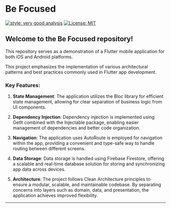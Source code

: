 # Be Focused

[![style: very good analysis][very_good_analysis_badge]][very_good_analysis_link]
[![License: MIT][license_badge]][license_link]

## Welcome to the Be Focused repository!

This repository serves as a demonstration of a Flutter mobile application for both iOS and Android platforms.

This project emphasizes the implementation of various architectural patterns and best practices commonly used in Flutter
app development.

### Key Features:

1. **State Management**: The application utilizes the Bloc library for efficient state management, allowing for clear
   separation of business logic from UI components.

2. **Dependency Injection**: Dependency injection is implemented using GetIt combined with the Injectable package,
   enabling easier management of dependencies and better code organization.

3. **Navigation**: The application uses AutoRoute is employed for navigation within the app, providing a convenient and
   type-safe way to handle routing between different screens.

4. **Data Storage**: Data storage is handled using Firebase Firestore, offering a scalable and real-time database
   solution for storing and synchronizing app data across devices.

5. **Architecture**: The project follows Clean Architecture principles to ensure a modular, scalable, and maintainable
   codebase. By separating concerns into layers such as domain, data, and presentation, the application achieves
   improved flexibility.

---


[flutter_localizations_link]: https://api.flutter.dev/flutter/flutter_localizations/flutter_localizations-library.html

[internationalization_link]: https://flutter.dev/docs/development/accessibility-and-localization/internationalization

[license_badge]: https://img.shields.io/badge/license-MIT-blue.svg

[license_link]: https://opensource.org/licenses/MIT

[very_good_analysis_badge]: https://img.shields.io/badge/style-very_good_analysis-B22C89.svg

[very_good_analysis_link]: https://pub.dev/packages/very_good_analysis

[very_good_cli_link]: https://github.com/VeryGoodOpenSource/very_good_cli
